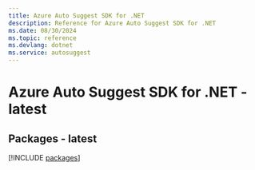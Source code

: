 ```yaml
---
title: Azure Auto Suggest SDK for .NET
description: Reference for Azure Auto Suggest SDK for .NET
ms.date: 08/30/2024
ms.topic: reference
ms.devlang: dotnet
ms.service: autosuggest
---
```

# Azure Auto Suggest SDK for .NET - latest
## Packages - latest
[!INCLUDE [packages](auto-suggest-index.md)]